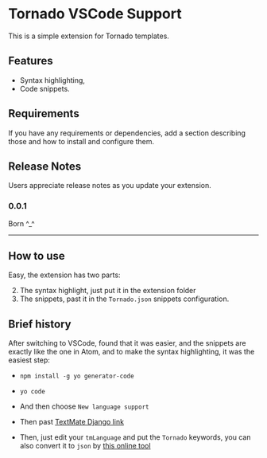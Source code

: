 # Tornado VSCode Support

This is a simple extension for Tornado templates.

## Features



- Syntax highlighting,
- Code snippets.  

## Requirements

If you have any requirements or dependencies, add a section describing those and how to install and configure them.


## Release Notes

Users appreciate release notes as you update your extension.

### 0.0.1

Born ^_^

-----------------------------------------------------------------------------------------------------------

## How to use
Easy, the extension has two parts:

 
2.  The syntax highlight, just put it in the extension folder
3.   The snippets, past it in the `Tornado.json` snippets configuration.

## Brief history

After switching to VSCode, found that it was easier, and the snippets are exactly like the one in Atom, and to make the syntax highlighting, it was the easiest step:



- `npm install -g yo generator-code`



- `yo code`

- And then choose `New language
support`

- Then past [TextMate Django link](https://raw.githubusercontent.com/textmate/python-django.tmbundle/master/Syntaxes/HTML%20(Django).tmLanguage "TextMate ")
- Then, just edit your `tmLanguage` and put the `Tornado` keywords, you can also convert it to `json` by [this online tool](http://json2plist.sinaapp.com/ "This online tool")
